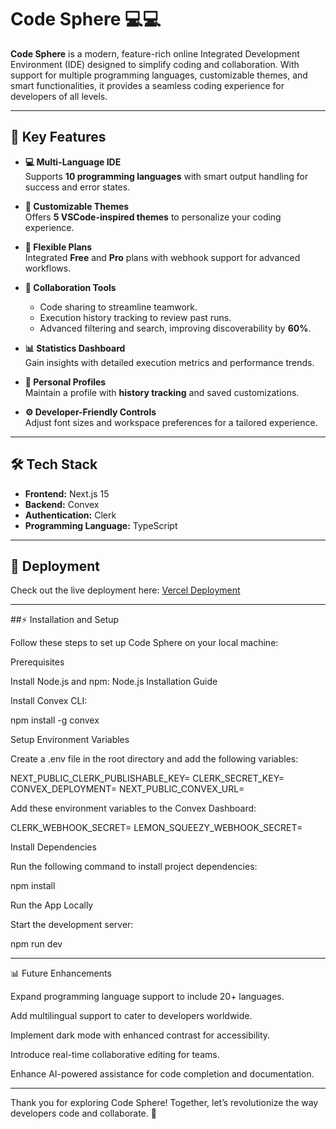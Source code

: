 # Code Sphere 💻💻 

**Code Sphere** is a modern, feature-rich online Integrated Development Environment (IDE) designed to simplify coding and collaboration. With support for multiple programming languages, customizable themes, and smart functionalities, it provides a seamless coding experience for developers of all levels.

---

## 🌟 Key Features  

- **💻 Multi-Language IDE**  
  Supports **10 programming languages** with smart output handling for success and error states.  

- **🎨 Customizable Themes**  
  Offers **5 VSCode-inspired themes** to personalize your coding experience.  

- **🔗 Flexible Plans**  
  Integrated **Free** and **Pro** plans with webhook support for advanced workflows.  

- **🤝 Collaboration Tools**  
  - Code sharing to streamline teamwork.  
  - Execution history tracking to review past runs.  
  - Advanced filtering and search, improving discoverability by **60%**.  

- **📊 Statistics Dashboard**  
  Gain insights with detailed execution metrics and performance trends.  

- **👤 Personal Profiles**  
  Maintain a profile with **history tracking** and saved customizations.  

- **⚙️ Developer-Friendly Controls**  
  Adjust font sizes and workspace preferences for a tailored experience.  

---

## 🛠️ Tech Stack  

- **Frontend:** Next.js 15  
- **Backend:** Convex  
- **Authentication:** Clerk  
- **Programming Language:** TypeScript  

---



## 🚀 Deployment  

Check out the live deployment here: [Vercel Deployment](https://code-editor-sooty-zeta.vercel.app/)  

---








##⚡ Installation and Setup

Follow these steps to set up Code Sphere on your local machine:

Prerequisites

Install Node.js and npm: Node.js Installation Guide

Install Convex CLI:

npm install -g convex

Setup Environment Variables

Create a .env file in the root directory and add the following variables:

NEXT_PUBLIC_CLERK_PUBLISHABLE_KEY=
CLERK_SECRET_KEY=
CONVEX_DEPLOYMENT=
NEXT_PUBLIC_CONVEX_URL=

Add these environment variables to the Convex Dashboard:

CLERK_WEBHOOK_SECRET=
LEMON_SQUEEZY_WEBHOOK_SECRET=

Install Dependencies

Run the following command to install project dependencies:

npm install

Run the App Locally

Start the development server:

npm run dev


---


📊 Future Enhancements

Expand programming language support to include 20+ languages.

Add multilingual support to cater to developers worldwide.

Implement dark mode with enhanced contrast for accessibility.

Introduce real-time collaborative editing for teams.

Enhance AI-powered assistance for code completion and documentation.

---

Thank you for exploring Code Sphere! Together, let’s revolutionize the way developers code and collaborate. 🚀

